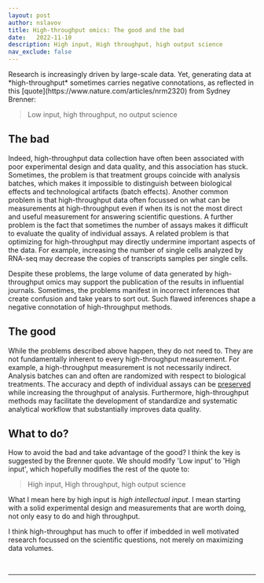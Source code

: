 ```yaml
---
layout: post
author: nslavov
title: High-throughput omics: The good and the bad
date:   2022-11-10
description: High input, High throughput, high output science
nav_exclude: false
---
```






<p class="intro"><span class="dropcap">R</span>esearch is increasingly driven by large-scale data. Yet, generating data at *high-throughput* sometimes carries negative connotations, as reflected in this [quote](https://www.nature.com/articles/nrm2320) from Sydney Brenner:</p>  

<blockquote>Low input, high throughput, no output science</blockquote>

## The bad
Indeed, high-throughput data collection have often been associated with poor experimental design and data quality, and this association has stuck. Sometimes, the problem is that treatment groups coincide with analysis batches, which makes it impossible to distinguish between biological effects and technological artifacts (batch effects). Another common problem is that high-throughput data often focussed on what can be measurements at high-throughput even if when its is not the most direct and useful measurement for answering scientific questions. A further problem is the fact that sometimes the number of assays makes it difficult to evaluate the quality of individual assays. A related problem is that optimizing for high-throughput may directly undermine important aspects of the data. For example, increasing the number of single cells analyzed by RNA-seq may decrease the copies of transcripts samples per single cells.



Despite these problems, the large volume of data generated by high-throughput omics may support the publication of the results in influential journals. Sometimes, the problems manifest in incorrect inferences that create confusion and take years to sort out. Such flawed inferences shape a negative connotation of high-throughput methods.                       



## The good
While the problems described above happen, they do not need to. They are not fundamentally inherent to every high-throughput measurement. For example, a high-throughput measurement is not necessarily indirect. Analysis batches can and often are randomized with respect to biological treatments. The accuracy and depth of individual assays can be [preserved](https://www.nature.com/articles/s41587-022-01389-w) while increasing the throughput of analysis. Furthermore, high-throughput methods may facilitate the development of standardize and systematic analytical workflow that substantially improves data quality.           


## What to do?
How to avoid the bad and take advantage of the good? I think the key is suggested by the Brenner quote. We should modify 'Low input' to 'High input', which hopefully modifies the rest of the quote to:


<blockquote>High input, High throughput, high output science</blockquote>

What I mean here by high input is *high intellectual input*. I mean starting with a solid experimental design and measurements that are worth doing, not only easy to do and high throughput.

I think high-throughput has much to offer if imbedded in well motivated research focussed on the scientific questions, not merely on maximizing data volumes.   


<br>

------
<!--
## Comments
Please leave comments as responses to the tweet below:


<blockquote class="twitter-tweet tw-align-center" ><p lang="en" dir="ltr" >Forthcoming changes in my life motivated me to reflect on my views and to share some thoughts.<br><br>The first installment is in this post, which carries personal reverberations.<a href="https://t.co/FkW373Tl3j">https://t.co/FkW373Tl3j</a></p>&mdash; Prof. Nikolai Slavov (@slavov_n) <a href="https://twitter.com/slavov_n/status/1555146276609540096?ref_src=twsrc%5Etfw">August 4, 2022</a></blockquote> <script async src="https://platform.twitter.com/widgets.js" charset="utf-8"></script>
-->
